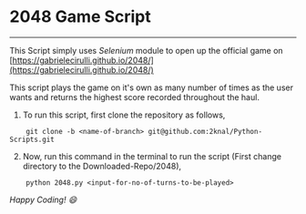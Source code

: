 # 2048 Game Script
---
This Script simply uses *Selenium* module to open up the official game on
[https://gabrielecirulli.github.io/2048/](https://gabrielecirulli.github.io/2048/)

This script plays the game on it's own as many number of times as the user wants and returns the highest score recorded throughout the haul.

1. To run this script, first clone the repository as follows,

```     git clone -b <name-of-branch> git@github.com:2knal/Python-Scripts.git ```

2. Now, run this command in the terminal to run the script (First change directory to the Downloaded-Repo/2048),

```     python 2048.py <input-for-no-of-turns-to-be-played> ```



*Happy Coding! :smile:*
